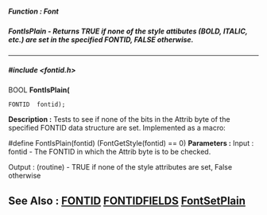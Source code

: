 ##### Function : Font
##### FontIsPlain - Returns TRUE if none of the style attibutes (BOLD, ITALIC, etc.) are set in the specified FONTID, FALSE otherwise.
---
##### #include <fontid.h>
BOOL **FontIsPlain(**

	FONTID  fontid);
**Description :**
Tests to see if none of the bits in the Attrib byte of the specified FONTID 
data structure are set.  Implemented as a macro:

#define FontIsPlain(fontid) (FontGetStyle(fontid) == 0)
**Parameters :**
Input :
fontid  -  The FONTID in which the Attrib byte is to be checked.

Output :
(routine)  -  TRUE if none of the style attributes are set, False otherwise


**See Also :**
[FONTID](D:/md_files/FONTID.md)
[FONTIDFIELDS](D:/md_files/FONTIDFIELDS.md)
[FontSetPlain](D:/md_files/FontSetPlain.md)
---
